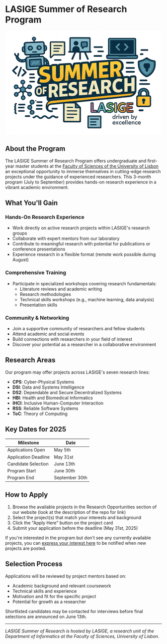 # LASIGE Summer of Research Program

<div align="center">
  <img src="Images/summer_research_logo.png" alt="LASIGE Summer of Research Logo" width="500">
</div>

## About the Program

The LASIGE Summer of Research Program offers undergraduate and first-year master students at the [Faculty of Sciences of the University of Lisbon](https://www.ciencias.ulisboa.pt) an exceptional opportunity to immerse themselves in cutting-edge research projects under the guidance of experienced researchers. This 3-month program (July to September) provides hands-on research experience in a vibrant academic environment.

## What You'll Gain

### Hands-On Research Experience
* Work directly on active research projects within LASIGE's research groups
* Collaborate with expert mentors from our laboratory
* Contribute to meaningful research with potential for publications or conference presentations
* Experience research in a flexible format (remote work possible during August)

### Comprehensive Training
* Participate in specialized workshops covering research fundamentals:
  * Literature reviews and academic writing
  * Research methodologies
  * Technical skills workshops (e.g., machine learning, data analysis)
  * Presentation skills

### Community & Networking
* Join a supportive community of researchers and fellow students
* Attend academic and social events
* Build connections with researchers in your field of interest
* Discover your potential as a researcher in a collaborative environment

## Research Areas

Our program may offer projects across LASIGE's seven research lines:

* **CPS**: Cyber-Physical Systems
* **DSI**: Data and Systems Intelligence
* **DS2**: Dependable and Secure Decentralized Systems
* **HBI**: Health and Biomedical Informatics
* **IHCI**: Inclusive Human-Computer Interaction
* **RSS**: Reliable Software Systems
* **ToC**: Theory of Computing

## Key Dates for 2025

| Milestone | Date |
|-----------|------|
| Applications Open | May 5th |
| Application Deadline | May 31st |
| Candidate Selection | June 13th |
| Program Start | June 30th |
| Program End | September 30th |

## How to Apply

1. Browse the available projects in the Research Opportunities section of our website (look at the description of the repo for link)
2. Select the project(s) that match your interests and background
3. Click the "Apply Here" button on the project card
4. Submit your application before the deadline (May 31st, 2025)

If you're interested in the program but don't see any currently available projects, you can [express your interest here](https://forms.gle/W5PsetQ4kho1mMC9A) to be notified when new projects are posted.

## Selection Process

Applications will be reviewed by project mentors based on:
* Academic background and relevant coursework
* Technical skills and experience
* Motivation and fit for the specific project
* Potential for growth as a researcher

Shortlisted candidates may be contacted for interviews before final selections are announced on June 13th.

---

*LASIGE Summer of Research is hosted by LASIGE, a research unit of the Department of Informatics at the Faculty of Sciences, University of Lisbon.*